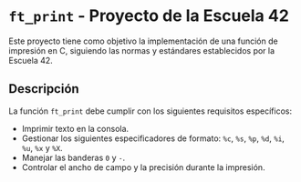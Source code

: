 # `ft_print` - Proyecto de la Escuela 42

Este proyecto tiene como objetivo la implementación de una función de impresión en C, siguiendo las normas y estándares establecidos por la Escuela 42.

## Descripción

La función `ft_print` debe cumplir con los siguientes requisitos específicos:

- Imprimir texto en la consola.
- Gestionar los siguientes especificadores de formato: `%c`, `%s`, `%p`, `%d`, `%i`, `%u`, `%x` y `%X`.
- Manejar las banderas `0` y `-`.
- Controlar el ancho de campo y la precisión durante la impresión.

